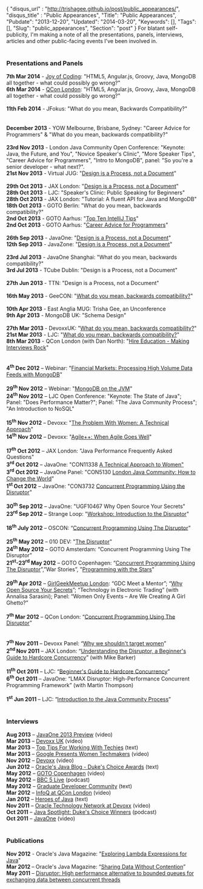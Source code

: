 {
 "disqus_url" : "http://trishagee.github.io/post/public_appearances/",
 "disqus_title" : "Public Appearances",
 "Title": "Public Appearances",
 "Pubdate": "2013-12-20",
 "Updated": "2014-03-20",
 "Keywords": [],
 "Tags": [],
 "Slug": "public_appearances",
 "Section": "post"
}
For blatant self-publicity, I'm making a note of all the presentations, panels, interviews, articles and other public-facing events I've been involved in.<br />
<br />
<h3>
Presentations and Panels</h3>
<div align="LEFT" style="margin-bottom: 0cm;">
<b>7th Mar 2014</b>&nbsp;- <a href="http://mechanitis.blogspot.com.es/2014/03/the-joy-of-coding.html">Joy of Coding</a>: "HTML5, Angular.js, Groovy, Java, MongoDB all together - what could possibly go wrong?"<br />
<b>6th Mar 2014</b>&nbsp;- <a href="http://mechanitis.blogspot.co.uk/2014/03/qcon-london-2014.html">QCon London</a>: "HTML5, Angular.js, Groovy, Java, MongoDB all together - what could possibly go wrong?"<br />
<br />
<b>11th Feb 2014</b>&nbsp;- JFokus: "What do you mean, Backwards Compatibility?"<br />
<br />
<br />
<b>December 2013</b>&nbsp;- YOW Melbourne, Brisbane, Sydney: "Career Advice for Programmers" &amp; "What do you mean, backwards compatibility?"<br />
<b><br /></b>
<b>23rd Nov 2013</b>&nbsp;- London Java Community Open Conference: "Keynote: Java, the Future, and You", "Novice Speaker's Clinic", "More Speaker Tips", "Career Advice for Programmers", "Intro to MongoDB", panel: "So you're a senior developer - what next?".<br />
<b>21st Nov 2013</b> - Virtual JUG: "<a href="http://mechanitis.blogspot.co.uk/2013/11/first-presentation-at-virtual-jug.html">Design is a Process, not a Document</a>"<br />
<b><br /></b>
<b>29th Oct 2013</b>&nbsp;- JAX London: "<a href="http://jaxenter.com/trisha-gee-design-is-a-process-not-an-artefact-49100.html">Design is a Process, not a Document</a>"<br />
<b>28th Oct 2013</b>&nbsp;- LJC: "Speaker's Clinic: Public Speaking for Beginners"<br />
<b>28th Oct 2013</b>&nbsp;- JAX London: "Tutorial: A fluent API for Java and MongoDB"<br />
<b>18th Oct 2013</b>&nbsp;- GOTO Berlin: "What do you mean, backwards compatibility?"<br />
<b>2nd Oct 2013</b>&nbsp;- GOTO Aarhus: "<a href="http://gotocon.com/video#55">Top Ten IntelliJ Tips</a>"<br />
<b>2nd Oct 2013</b>&nbsp;- GOTO Aarhus: "<a href="http://gotocon.com/video#36">Career Advice for Programmers</a>"<br />
<b><br /></b>
<b>26th Sep 2013</b> - JavaOne: "<a href="http://mechanitis.blogspot.co.uk/2013/11/javaone-2013.html">Design is a Process, not a Document</a>"<br />
<b>12th Sep 2013</b>&nbsp;- JavaZone: "<a href="http://vimeo.com/74553077">Design is a Process, not a Document</a>"<br />
<br />
<b>23rd Jul 2013</b>&nbsp;- JavaOne Shanghai: "What do you mean, backwards compatibility?"<br />
<b>3rd Jul 2013</b>&nbsp;- TCube Dublin: "Design is a Process, not a Document"<br />
<b><br /></b>
<b>27th Jun 2013</b>&nbsp;- TTN: "Design is a Process, not a Document"<br />
<b><br /></b>
<b>16th May 2013</b>&nbsp;- GeeCON: "<a href="http://vimeo.com/72982916">What do you mean, backwards compatibility?</a>"<br />
<b><br /></b>
<b>10th Apr 2013</b>&nbsp;- East Anglia MUG: Trisha Gee, an Unconference<br />
<b>9th Apr 2013</b>&nbsp;- MongoDB UK: "Schema Design"<br />
<b><br /></b>
<b>27th Mar 2013</b>&nbsp;- DevoxxUK: "<a href="http://www.parleys.com/play/51c325c3e4b0d38b54f4624f/chapter1/about">What do you mean, backwards compatibility?</a>"<br />
<b>21st Mar 2013</b> - LJC: "<a href="http://skillsmatter.com/podcast/java-jee/london-java-community-march">What do you mean, backwards compatibility?</a>"<br />
<b>8th Mar 2013</b>&nbsp;- QCon London (with Dan North): "<a href="http://mechanitis.blogspot.com.es/2013/08/life-on-both-sides-of-interview-table.html">Hire Education - Making Interviews Rock</a>"<br />
<br />
<br />
<b>4</b><sup><b>th</b></sup><b>&nbsp;</b><b>Dec 2012</b>&nbsp;– Webinar: "<a href="http://mechanitis.blogspot.co.uk/2012/12/webinar-processing-high-volume-data.html">Financial Markets:&nbsp;Processing High Volume Data Feeds with MongoDB</a>"<br />
<div>
<br /></div>
<b>29</b><sup><b>th</b></sup><b>&nbsp;</b><b>Nov 2012</b>&nbsp;– Webinar: "<a href="http://mechanitis.blogspot.co.uk/2012/11/my-first-official-mongodb-appearance.html">MongoDB on the JVM</a>"<br />
<b>24</b><sup><b>th</b></sup><b>&nbsp;</b><b>Nov 2012</b>&nbsp;–&nbsp;LJC Open Conference: "Keynote: The State of Java"; Panel: "Does Performance Matter?"; Panel: "The Java Community Process"; "An Introduction to NoSQL"<br />
<br />
<b>15</b><sup><b>th</b></sup><b>&nbsp;</b><b>Nov 2012</b>&nbsp;–&nbsp;Devoxx: "<a href="http://mechanitis.blogspot.co.uk/2012/12/devoxx-problem-with-women-technical.html">The Problem With Women: A Technical Approach</a>"<br />
<b>14</b><sup><b>th</b></sup><b>&nbsp;</b><b>Nov 2012</b>&nbsp;–&nbsp;Devoxx: "<a href="http://mechanitis.blogspot.co.uk/2012/12/agile-when-agile-goes-well.html">Agile++: When Agile Goes Well</a>"<br />
<div>
<br /></div>
<b>17</b><sup><b>th</b></sup><b>&nbsp;</b><b>Oct 2012</b>&nbsp;– JAX London: "Java Performance Frequently Asked Questions"<br />
<b>3</b><sup><b>rd</b></sup><b>&nbsp;</b><b>Oct 2012</b>&nbsp;–&nbsp;JavaOne: "CON11338 <a href="http://mechanitis.blogspot.co.uk/2012/10/javaone-problem-with-women-technical.html">A Technical Approach to Women"</a><br />
<b>3</b><sup><b>rd</b></sup><b>&nbsp;</b><b>Oct 2012</b>&nbsp;–&nbsp;JavaOne Panel: "CON5130&nbsp;<a href="https://oracleus.activeevents.com/connect/sessionDetail.ww?SESSION_ID=5130&amp;tclass=popup#.UIZb-TfrjPE.blogger">London Java Community: How to Change the World</a>"<br />
<b>1</b><sup><b>st&nbsp;</b></sup><b>Oct 2012</b>&nbsp;–&nbsp;JavaOne: "CON3732 <a href="https://oracleus.activeevents.com/connect/sessionDetail.ww?SESSION_ID=3732&amp;tclass=popup#.UIZaP5FFnjg.blogger">Concurrent Programming Using the Disruptor</a>"<br />
<br />
<b>30</b><sup><b>th</b></sup><b>&nbsp;</b><b>Sep 2012</b>&nbsp;–&nbsp;JavaOne: "UGF10467 Why Open Source Your Secrets"<br />
<b>23</b><sup><b>rd</b></sup><b>&nbsp;</b><b>Sep 2012</b>&nbsp;–&nbsp;Strange Loop: "<a href="http://mechanitis.blogspot.co.uk/2012/09/strangeloop-disruptor-workshop-materials.html">Workshop: Introduction to the Disruptor</a>"<br />
<br />
<b>18</b><sup><b>th</b></sup><b>&nbsp;July 2012</b>&nbsp;–&nbsp;OSCON:&nbsp;“<a href="http://www.oscon.com/oscon2012/public/schedule/proceedings">Concurrent Programming Using The Disruptor</a>”<br />
<br /></div>
<div align="LEFT" style="margin-bottom: 0cm;">
<b>25</b><sup><b>th</b></sup><b>&nbsp;</b><b>May 2012</b>&nbsp;–&nbsp;010 DEV: "<a href="http://010dev.nl/post/social-tech-event-the-disruptor-and-the-perfect-programmer">The Disruptor</a>"<br />
<b>24</b><sup><b>th</b></sup><b>
May 2012</b> – GOTO Amsterdam:
“Concurrent Programming Using The Disruptor”</div>
<div align="LEFT" style="margin-bottom: 0cm;">
<b>21</b><sup><b>st</b></sup><b>-23</b><sup><b>rd</b></sup><b>
May 2012</b> – GOTO Copenhagen:
“<a href="http://www.infoq.com/presentations/Disruptor#.UIZa3tb3Bms.blogger">Concurrent Programming Using The Disruptor</a>”,”War Stories”, "<a href="http://www.version2.dk/blog/goto-programming-stars-45578">Programming with the Stars</a>"<br />
<br /></div>
<div align="LEFT" style="margin-bottom: 0cm;">
<b>29</b><sup><b>th </b></sup><b>Apr
2012</b> – <a href="http://www.geekgirlmeetup.co.uk/2012/03/29th-of-april-geekgirlmeetup-is-held-in-london-theme-code-is-queen/">GirlGeekMeetup London</a>: “GDC
Meet a Mentor”; “<a href="http://mechanitis.blogspot.co.uk/2012/05/why-open-source-your-secrets.html">Why Open Source Your Secrets</a>”; “Technology
in&nbsp;Electronic
Trading” (with Annalisa Sarasini); Panel:&nbsp;“Women Only Events – Are We
Creating A Girl Ghetto?”<br />
<br /></div>
<div align="LEFT" style="margin-bottom: 0cm;">
<b>7</b><sup><b>th</b></sup><b>
Mar 2012</b> – QCon London:
“<a href="http://mechanitis.blogspot.co.uk/2012/06/qcon-london-disruptor-presentation.html">Concurrent Programming Using The Disruptor</a>”<br />
<br />
<br /></div>
<div align="LEFT" style="margin-bottom: 0cm;">
<b>7</b><sup><b>th</b></sup><b>
Nov 2011</b> – Devoxx Panel: “<a href="http://www.blogger.com/"><span id="goog_1144118152"></span>Why
we shouldn't target women<span id="goog_1144118153"></span></a>”</div>
<div align="LEFT" style="margin-bottom: 0cm;">
<b>2</b><sup><b>nd </b></sup><b>Nov
2011</b> – JAX London:
“<a href="http://mechanitis.blogspot.co.uk/2011/12/video-of-our-jax-london-session.html">Understanding the Disruptor, a Beginner's Guide to Hardcore Concurrency</a>” (with Mike Barker)<b></b><br />
<br /></div>
<div align="LEFT" style="margin-bottom: 0cm;">
<b>11</b><sup><b>th</b></sup><b>
Oct 2011</b> – LJC: “<a href="http://mechanitis.blogspot.co.uk/2011/10/mike-and-i-debut-our-new-disruptor.html">Beginner's Guide to Hardcore Concurrency</a>”</div>
<div align="LEFT" style="margin-bottom: 0cm;">
<b>6</b><sup><b>th</b></sup><b>
Oct 2011</b> – JavaOne: “LMAX
Disruptor: High-Performance Concurrent Programming Framework” (with Martin Thompson)<br />
<br /></div>
<div align="LEFT" style="margin-bottom: 0cm;">
<b>1</b><sup><b>st</b></sup><b>
Jun 2011</b> – LJC: “<a href="http://mechanitis.blogspot.co.uk/2011/09/first-public-appearance-caught-on-video.html">Introduction to the Java Community Process</a>”<br />
<br />
<h3>
Interviews</h3>
<div align="LEFT" style="margin-bottom: 0cm;">
<div align="LEFT" style="margin-bottom: 0cm;">
<div align="LEFT" style="margin-bottom: 0cm;">
<span class="Apple-style-span"><b>Aug 2013</b>&nbsp;–&nbsp;<a href="http://mechanitis.blogspot.com.es/2013/08/interviewed-by-stephen-chin-about.html">JavaOne 2013 Preview</a> (video)</span><br />
<span class="Apple-style-span"><b>Mar 2013</b>&nbsp;–&nbsp;<a href="http://parleys.com/play/516becfbe4b07b9cc6de32c3/chapter0/about">Devoxx UK</a> (video)</span><br />
<span class="Apple-style-span"><b>Mar 2013</b>&nbsp;–&nbsp;<a href="http://shoreditchworks.com/women-tech-city-advice-solutions-sexism">Top Tips For Working With Techies</a> (text)</span><br />
<span class="Apple-style-span"><b>Mar 2013</b>&nbsp;</span>– <a href="http://mechanitis.blogspot.co.uk/2013/03/gdl-presents-women-techmakers-with.html">Google Presents Women Techmakers</a> (video)<br />
<span class="Apple-style-span"><b>Nov 2012</b><span class="Apple-style-span">&nbsp;</span>–<span class="Apple-style-span">&nbsp;</span><a href="http://mechanitis.blogspot.co.uk/2013/01/interviewed-at-devoxx.html">Devoxx</a> (video)</span><br />
<span class="Apple-style-span"><b>Jun 2012</b>&nbsp;</span>–<span class="Apple-style-span">&nbsp;<a href="https://blogs.oracle.com/java/entry/why_nominate_someone_for_a">Oracle's Java Blog - Duke's Choice Awards</a> (text)</span><br />
<b>May 2012</b>&nbsp;–&nbsp;<a href="http://mechanitis.blogspot.co.uk/2012/08/interviewed-at-goto-copenhagen.html">GOTO Copenhagen</a> (video)<br />
<b>May 2012</b>&nbsp;–&nbsp;<a href="http://mechanitis.blogspot.co.uk/2012/05/featured-on-bbc-podcast.html">BBC 5 Live</a>&nbsp;(podcast)</div>
</div>
<b>May 2012</b>&nbsp;–&nbsp;<a href="http://careers.grad-dc.co.uk/2012/05/18/107/">Graduate Developer Community</a>&nbsp;(text)<br />
<b>Mar 2012</b>&nbsp;–&nbsp;<a href="http://mechanitis.blogspot.co.uk/2012/05/interviewed-for-infoq-at-qcon-london.html">InfoQ at QCon London</a>&nbsp;(video)<br />
<b>Jan 2012</b>&nbsp;–&nbsp;<a href="http://blog.eisele.net/2012/01/heroes-of-java-trisha-gee.html">Heroes of Java</a>&nbsp;(text)<br />
<b>Nov 2011</b>&nbsp;–&nbsp;<a href="http://mechanitis.blogspot.co.uk/2011/12/interview-by-oracle-technology-network.html">Oracle Technology Network at Devoxx</a>&nbsp;(video)<br />
<span class="Apple-style-span"><b>Oct 2011</b>&nbsp;</span>–<span class="Apple-style-span">&nbsp;<a href="https://blogs.oracle.com/javaspotlight/entry/java_spotlight_episode_51_live">Java Spotlight: Duke's Choice Winners</a> (podcast)</span><br />
<b>Oct 2011</b>&nbsp;–&nbsp;<a href="http://mechanitis.blogspot.co.uk/2011/11/more-videos-from-java-one-2011.html">JavaOne</a> (video)<br />
<br />
<div align="LEFT" style="margin-bottom: 0cm;">
<h3>
Publications</h3>
</div>
</div>
<b>Nov 2012</b>&nbsp;- Oracle's Java Magazine: "<a href="http://www.oraclejavamagazine-digital.com/javamagazine/20121112/?pg=35&amp;pm=1&amp;u1=friend">Exploring Lambda Expressions for Java</a>"<br />
<b>Mar 2012&nbsp;</b>– Oracle's Java Magazine: “<a href="http://mechanitis.blogspot.co.uk/2012/03/java-magazine-intro-to-disruptor-part.html">Sharing Data Without Contention</a>”<br />
<div align="LEFT" style="margin-bottom: 0cm;">
<div>
<b>May 2011</b>&nbsp;–&nbsp;<a href="http://disruptor.googlecode.com/files/Disruptor-1.0.pdf">Disruptor: High performance alternative to bounded queues for exchanging data between concurrent threads</a></div>
</div>
<div align="LEFT" style="margin-bottom: 0cm;">
</div>
</div>
<h1 class="western">
</h1>
